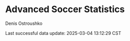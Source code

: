 # Advanced Soccer Statistics
Denis Ostroushko

<!-- gfm -->

Last successful data update: 2025-03-04 13:12:29 CST
